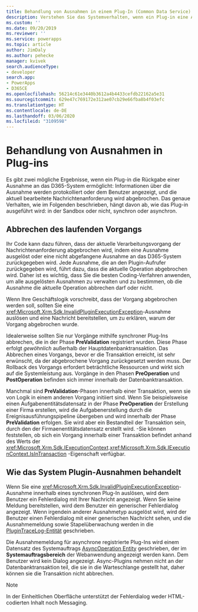 ```yaml
---
title: Behandlung von Ausnahmen in einem Plug-In (Common Data Service) | Microsoft Docs
description: Verstehen Sie das Systemverhalten, wenn ein Plug-in eine Ausnahme an den Aufrufer zurückgibt.
ms.custom: ''
ms.date: 09/20/2019
ms.reviewer: ''
ms.service: powerapps
ms.topic: article
author: JimDaly
ms.author: pehecke
manager: kvivek
search.audienceType:
- developer
search.app:
- PowerApps
- D365CE
ms.openlocfilehash: 56214c61e3440b3612a4b4433cefdb22162a5e31
ms.sourcegitcommit: 629e47c769172e312ae07cb29e66fba8b4f03efc
ms.translationtype: HT
ms.contentlocale: de-DE
ms.lasthandoff: 03/06/2020
ms.locfileid: "3109598"
---
```

# <a name="handle-exceptions-in-plug-ins"></a>Behandlung von Ausnahmen in Plug-ins

Es gibt zwei mögliche Ergebnisse, wenn ein Plug-in die Rückgabe einer Ausnahme an das D365-System ermöglicht: Informationen über die Ausnahme werden protokolliert oder dem Benutzer angezeigt, und die aktuell bearbeitete Nachrichtenanforderung wird abgebrochen. Das genaue Verhalten, wie im Folgenden beschrieben, hängt davon ab, wie das Plug-in ausgeführt wird: in der Sandbox oder nicht, synchron oder asynchron.

<a name='cancelling-an-operation'></a>

## <a name="cancelling-the-current-operation"></a>Abbrechen des laufenden Vorgangs

Ihr Code kann dazu führen, dass der aktuelle Verarbeitungsvorgang der Nachrichtenanforderung abgebrochen wird, indem eine Ausnahme ausgelöst oder eine nicht abgefangene Ausnahme an das D365-System zurückgegeben wird. Jede Ausnahme, die an den Plugin-Aufrufer zurückgegeben wird, führt dazu, dass die aktuelle Operation abgebrochen wird. Daher ist es wichtig, dass Sie die besten Coding-Verfahren anwenden, um alle ausgelösten Ausnahmen zu verwalten und zu bestimmen, ob die Ausnahme die aktuelle Operation abbrechen darf oder nicht.

Wenn Ihre Geschäftslogik vorschreibt, dass der Vorgang abgebrochen werden soll, sollten Sie eine <xref:Microsoft.Xrm.Sdk.InvalidPluginExecutionException>-Ausnahme auslösen und eine Nachricht bereitstellen, um zu erklären, warum der Vorgang abgebrochen wurde.

Idealerweise sollten Sie nur Vorgänge mithilfe synchroner Plug-Ins abbrechen, die in der Phase **PreValidation** registriert wurden. Diese Phase erfolgt *gewöhnlich* außerhalb der Hauptdatenbanktransaktion. Das Abbrechen eines Vorgangs, bevor er die Transaktion erreicht, ist sehr erwünscht, da der abgebrochene Vorgang zurückgesetzt werden muss. Der Rollback des Vorgangs erfordert beträchtliche Ressourcen und wirkt sich auf die Systemleistung aus. Vorgänge in den Phasen **PreOperation** und **PostOperation** befinden sich immer innerhalb der Datenbanktransaktion.

Manchmal sind **PreValidation**-Phasen innerhalb einer Transaktion, wenn sie von Logik in einem anderen Vorgang initiiert sind. Wenn Sie beispielsweise einen Aufgabenentitätsdatensatz in der Phase **PreOperation** der Erstellung einer Firma erstellen, wird die Aufgabenerstellung durch die Ereignisausführungspipeline übergeben und wird innerhalb der Phase **PreValidation** erfolgen. Sie wird aber ein Bestandteil der Transaktion sein, durch den der Firmaenentitätsdatensatz erstellt wird. -Sie können feststellen, ob sich ein Vorgang innerhalb einer Transaktion befindet anhand des Werts der <xref:Microsoft.Xrm.Sdk.IExecutionContext>.<xref:Microsoft.Xrm.Sdk.IExecutionContext.IsInTransaction> -Eigenschaft verfügbar.

## <a name="how-the-system-handles-plug-in-exceptions"></a>Wie das System Plugin-Ausnahmen behandelt

Wenn Sie eine <xref:Microsoft.Xrm.Sdk.InvalidPluginExecutionException>-Ausnahme innerhalb eines synchronen Plug-In auslösen, wird dem Benutzer ein Fehlerdialog mit Ihrer Nachricht angezeigt. Wenn Sie keine Meldung bereitstellen, wird dem Benutzer ein generischer Fehlerdialog angezeigt. Wenn irgendein anderer Ausnahmetyp ausgelöst wird, wird der Benutzer einen Fehlerdialog mit einer generischen Nachricht sehen, und die Ausnahmemeldung sowie Stapelüberwachung werden in die [PluginTraceLog-Entität](reference/entities/plugintracelog.md) geschrieben.

Die Ausnahmemeldung für asynchrone registrierte Plug-Ins wird einem Datensatz des Systemauftrags [AsyncOperation Entity](reference/entities/asyncoperation.md) geschrieben, der im **Systemauftragsbereich** der Webanwendung angezeigt werden kann. Dem Benutzer wird kein Dialog angezeigt. Async-Plugins nehmen nicht an der Datenbanktransaktion teil, die sie in die Warteschlange gestellt hat, daher können sie die Transaktion nicht abbrechen.

> [!NOTE]
> In der Einheitlichen Oberfläche unterstützt der Fehlerdialog weder HTML-codierten Inhalt noch Messaging.
